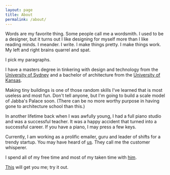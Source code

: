 ```yaml
---
layout: page
title: About
permalink: /about/
---
```


Words are my favorite thing. Some people call me a wordsmith. I used to be a designer, but it turns out I like designing for myself more than I like reading minds. I meander. I write. I make things pretty. I make things work. My left and right brains quarrel and spat.

I pick my paragraphs.

I have a masters degree in tinkering with design and technology from the [University of Sydney](http://sydney.edu.au/architecture/programs_of_study/postgraduate/IDEA.shtml) and a bachelor of architecture from the [University of Kansas](http://sadp.ku.edu/).

Making tiny buildings is one of those random skills I've learned that is most useless and most fun. Don't tell anyone, but I'm going to build a scale model of Jabba's Palace soon. (There can be no more worthy purpose in having gone to architecture school than this.)

In another lifetime back when I was awfully young, I had a full piano studio and was a successful teacher. It was a happy accident that turned into a successful career. If you have a piano, I may press a few keys. 

Currently, I am working as a prolific emailer, guru and leader of shifts for a trendy startup. You may have heard of [us](http://www.squarespace.com). They call me the customer whisperer.

I spend all of my free time and most of my taken time with [him](http://www.championsonsea.com).

[This](mailto:amy@brightandbonvivant.com) will get you me; try it out.
